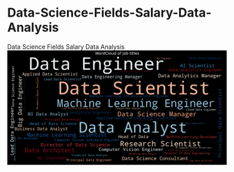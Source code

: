 # Data-Science-Fields-Salary-Data-Analysis
Data Science Fields Salary Data Analysis
![Heading1](https://github.com/officialAmanchauhan/Data-Science-Fields-Salary-Data-Analysis/blob/main/download.png)
